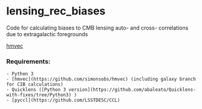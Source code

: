 # lensing_rec_biases
Code for calculating biases to CMB lensing auto- and cross- correlations due to extragalactic foregrounds

[hmvec](https://github.com/simonsobs/hmvec)

### Requirements:
    - Python 3
    - [hmvec](https://github.com/simonsobs/hmvec) (including galaxy branch for CIB calculations)
    - Quicklens ([Python 3 version](https://github.com/abaleato/Quicklens-with-fixes/tree/Python3) )
    - [pyccl](https://github.com/LSSTDESC/CCL)
